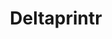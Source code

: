 ---
layout: post
title: Deltaprintr
creator: Shai Schechter and Andrey Kovalev
school: Purchase
twitter: shaischechter
site: http://deltaprintr.com/
image: /lib/img/projects/deltaprintr.png
category: demo
---